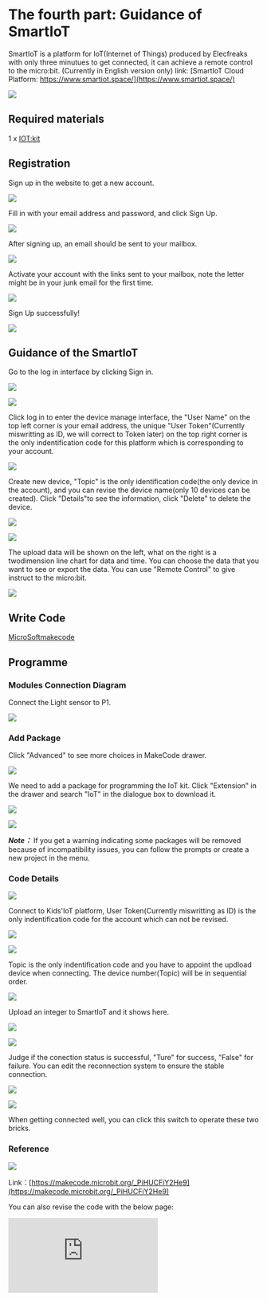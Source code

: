 ﻿#  The fourth part: Guidance of SmartIoT

 SmartIoT is a platform for IoT(Internet of Things) produced by Elecfreaks with only three minutues to get connected, it can achieve a remote control to the micro:bit. (Currently in English version only)
 link: [SmartIoT Cloud Platform: https://www.smartiot.space/](https://www.smartiot.space/)

![](https://wiki-media-ef.oss-cn-hongkong.aliyuncs.com/i18n/en/docusaurus-plugin-content-docs/current/microbit/wisdom-life/microbit-smart-science-iot-kit/images/smartiot_01.jpg)

## Required materials


 1 x [IOT:kit](https://www.elecfreaks.com/micro-bit-smart-science-iot-kit.html)


## Registration

 Sign up in the website to get a new account.

![](https://wiki-media-ef.oss-cn-hongkong.aliyuncs.com/i18n/en/docusaurus-plugin-content-docs/current/microbit/wisdom-life/microbit-smart-science-iot-kit/images/smartiot_02.jpg)

 Fill in with your email address and password, and click Sign Up.

![](https://wiki-media-ef.oss-cn-hongkong.aliyuncs.com/i18n/en/docusaurus-plugin-content-docs/current/microbit/wisdom-life/microbit-smart-science-iot-kit/images/smartiot_03.jpg)

 After signing up, an email should be sent to your mailbox.

![](https://wiki-media-ef.oss-cn-hongkong.aliyuncs.com/i18n/en/docusaurus-plugin-content-docs/current/microbit/wisdom-life/microbit-smart-science-iot-kit/images/smartiot_04.jpg)

 Activate your account with the links sent to your mailbox, note the letter might be in your junk email for the first time.

![](https://wiki-media-ef.oss-cn-hongkong.aliyuncs.com/i18n/en/docusaurus-plugin-content-docs/current/microbit/wisdom-life/microbit-smart-science-iot-kit/images/smartiot_05.jpg)

 Sign Up successfully!

![](https://wiki-media-ef.oss-cn-hongkong.aliyuncs.com/i18n/en/docusaurus-plugin-content-docs/current/microbit/wisdom-life/microbit-smart-science-iot-kit/images/smartiot_06.jpg)

## Guidance of the SmartIoT

 Go to the log in interface by clicking Sign in.

![](https://wiki-media-ef.oss-cn-hongkong.aliyuncs.com/i18n/en/docusaurus-plugin-content-docs/current/microbit/wisdom-life/microbit-smart-science-iot-kit/images/smartiot_07.jpg)

![](https://wiki-media-ef.oss-cn-hongkong.aliyuncs.com/i18n/en/docusaurus-plugin-content-docs/current/microbit/wisdom-life/microbit-smart-science-iot-kit/images/smartiot_08.jpg)

 Click log in to enter the device manage interface, the "User Name" on the top left corner is your email address, the unique "User Token"(Currently miswritting as ID, we will correct to Token later) on the top right corner is the only indentification code for this platform which is corresponding to your account.


![](https://wiki-media-ef.oss-cn-hongkong.aliyuncs.com/i18n/en/docusaurus-plugin-content-docs/current/microbit/wisdom-life/microbit-smart-science-iot-kit/images/smartiot_09.jpg)

 Create new device, "Topic" is the only identification code(the only device in the account), and you can revise the device name(only 10 devices can be created).
 Click "Details"to see the information, click "Delete" to delete the device.


![](https://wiki-media-ef.oss-cn-hongkong.aliyuncs.com/i18n/en/docusaurus-plugin-content-docs/current/microbit/wisdom-life/microbit-smart-science-iot-kit/images/smartiot_10.jpg)

![](https://wiki-media-ef.oss-cn-hongkong.aliyuncs.com/i18n/en/docusaurus-plugin-content-docs/current/microbit/wisdom-life/microbit-smart-science-iot-kit/images/smartiot_11.jpg)

 The upload data will be shown on the left, what on the right is a twodimension line chart for data and time. You can choose the data that you want to see or export the data.
 You can use "Remote Control" to give instruct to the micro:bit.

![](https://wiki-media-ef.oss-cn-hongkong.aliyuncs.com/i18n/en/docusaurus-plugin-content-docs/current/microbit/wisdom-life/microbit-smart-science-iot-kit/images/smartiot_12.jpg)

## Write Code


[MicroSoftmakecode](https://makecode.microbit.org/#)

## Programme

### Modules Connection Diagram
 Connect the Light sensor to P1.

![](https://wiki-media-ef.oss-cn-hongkong.aliyuncs.com/i18n/en/docusaurus-plugin-content-docs/current/microbit/wisdom-life/microbit-smart-science-iot-kit/images/case_ts_17.png)

### Add Package
 Click "Advanced" to see more choices in MakeCode drawer.

![](https://wiki-media-ef.oss-cn-hongkong.aliyuncs.com/i18n/en/docusaurus-plugin-content-docs/current/microbit/wisdom-life/microbit-smart-science-iot-kit/images/iot_bit_11.jpg)

 We need to add a package for programming the IoT kit. Click "Extension" in the drawer and search "IoT" in the dialogue box to download it.

![](https://wiki-media-ef.oss-cn-hongkong.aliyuncs.com/i18n/en/docusaurus-plugin-content-docs/current/microbit/wisdom-life/microbit-smart-science-iot-kit/images/iot_bit_12.jpg)


![](https://wiki-media-ef.oss-cn-hongkong.aliyuncs.com/i18n/en/docusaurus-plugin-content-docs/current/microbit/wisdom-life/microbit-smart-science-iot-kit/images/smartiot_13.jpg)

***Note：*** If you get a warning indicating some packages will be removed because of incompatibility issues, you can follow the prompts or create a new project in the menu.



### Code Details

![](https://wiki-media-ef.oss-cn-hongkong.aliyuncs.com/i18n/en/docusaurus-plugin-content-docs/current/microbit/wisdom-life/microbit-smart-science-iot-kit/images/smartiot_14.jpg)

Connect to Kids'IoT platform, User Token(Currently miswritting as ID) is the only indentification code for the account which can not be revised.

![](https://wiki-media-ef.oss-cn-hongkong.aliyuncs.com/i18n/en/docusaurus-plugin-content-docs/current/microbit/wisdom-life/microbit-smart-science-iot-kit/images/smartiot_15.jpg)

![](https://wiki-media-ef.oss-cn-hongkong.aliyuncs.com/i18n/en/docusaurus-plugin-content-docs/current/microbit/wisdom-life/microbit-smart-science-iot-kit/images/smartiot_16.jpg)

Topic is the only indentification code and you have to appoint the updload device when connecting. The device number(Topic) will be in sequential order.


![](https://wiki-media-ef.oss-cn-hongkong.aliyuncs.com/i18n/en/docusaurus-plugin-content-docs/current/microbit/wisdom-life/microbit-smart-science-iot-kit/images/smartiot_17.jpg)

Upload an integer to SmartIoT and it shows here.

![](https://wiki-media-ef.oss-cn-hongkong.aliyuncs.com/i18n/en/docusaurus-plugin-content-docs/current/microbit/wisdom-life/microbit-smart-science-iot-kit/images/smartiot_18.jpg)


![](https://wiki-media-ef.oss-cn-hongkong.aliyuncs.com/i18n/en/docusaurus-plugin-content-docs/current/microbit/wisdom-life/microbit-smart-science-iot-kit/images/smartiot_19.jpg)

Judge if the conection status is successful, "Ture" for success, "False" for failure.
You can edit the reconnection system to ensure the stable connection.


![](https://wiki-media-ef.oss-cn-hongkong.aliyuncs.com/i18n/en/docusaurus-plugin-content-docs/current/microbit/wisdom-life/microbit-smart-science-iot-kit/images/smartiot_20.jpg)

![](https://wiki-media-ef.oss-cn-hongkong.aliyuncs.com/i18n/en/docusaurus-plugin-content-docs/current/microbit/wisdom-life/microbit-smart-science-iot-kit/images/smartiot_21.jpg)

When getting connected well, you can click this switch to operate these two bricks.

### Reference

![](https://wiki-media-ef.oss-cn-hongkong.aliyuncs.com/i18n/en/docusaurus-plugin-content-docs/current/microbit/wisdom-life/microbit-smart-science-iot-kit/images/smartiot_22.png)

Link：[https://makecode.microbit.org/_PiHUCFiY2He9](https://makecode.microbit.org/_PiHUCFiY2He9)

You can also revise the code with the below page:

<div
    style={{
        position: 'relative',
        paddingBottom: '60%',
        overflow: 'hidden',
    }}
>
    <iframe
        src="https://makecode.microbit.org/_PiHUCFiY2He9"
        frameborder="0"
        sandbox="allow-popups allow-forms allow-scripts allow-same-origin"
        style={{
            position: 'absolute',
            width: '100%',
            height: '100%',
        }}
    />
</div>

### Result

Connect WIFI when on start.
Continuously judge if the WIFI is connected successfully, if yes, a big icon will be shown or it continues connecting.
Continuously judge if the connection to SmartIoT is ready, if yes, a small icon will be shown or it continues connecting.
Continuously judge if the connection to SmartIoT is a success, if yes, the data(given by the light sensor connected to P1) will be uploaded.
If the switch of the platform is on, it plays a music of “Power Up”
If the switch of the platform is off, it plays a music of “Power Down”
